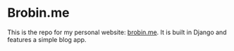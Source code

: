 # Brobin.me

This is the repo for my personal website: [brobin.me](http://brobin.me). It is built in Django and features a simple blog app.
